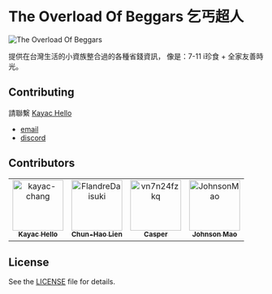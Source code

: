 # The Overload Of Beggars 乞丐超人

![The Overload Of Beggars](./docs/hero.jpg)

提供在台灣生活的小資族整合過的各種省錢資訊，
像是：7-11 i珍食 + 全家友善時光。

## Contributing

請聯繫 [Kayac Hello](https://github.com/kayac-chang)

- [email](mailto:egg734631+toob@gmail.com)
- [discord](discordapp.com/users/487655664416587777)

## Contributors

<!-- readme: collaborators,contributors -start -->
<table>
	<tbody>
		<tr>
            <td align="center">
                <a href="https://github.com/kayac-chang">
                    <img src="https://avatars.githubusercontent.com/u/32451546?v=4" width="100;" alt="kayac-chang"/>
                    <br />
                    <sub><b>Kayac Hello</b></sub>
                </a>
            </td>
            <td align="center">
                <a href="https://github.com/FlandreDaisuki">
                    <img src="https://avatars.githubusercontent.com/u/5981459?v=4" width="100;" alt="FlandreDaisuki"/>
                    <br />
                    <sub><b>Chun-Hao Lien</b></sub>
                </a>
            </td>
            <td align="center">
                <a href="https://github.com/vn7n24fzkq">
                    <img src="https://avatars.githubusercontent.com/u/20241522?v=4" width="100;" alt="vn7n24fzkq"/>
                    <br />
                    <sub><b>Casper</b></sub>
                </a>
            </td>
            <td align="center">
                <a href="https://github.com/JohnsonMao">
                    <img src="https://avatars.githubusercontent.com/u/86179381?v=4" width="100;" alt="JohnsonMao"/>
                    <br />
                    <sub><b>Johnson Mao</b></sub>
                </a>
            </td>
		</tr>
	<tbody>
</table>
<!-- readme: collaborators,contributors -end -->

## License

See the [LICENSE](./LICENSE) file for details.
